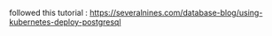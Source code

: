 followed this tutorial : https://severalnines.com/database-blog/using-kubernetes-deploy-postgresql

